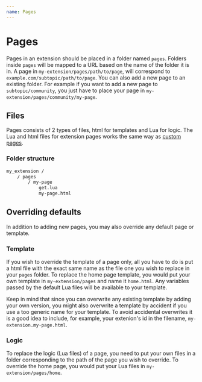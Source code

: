 ```yaml
---
name: Pages
---
```


# Pages

Pages in an extension should be placed in a folder named `pages`. Folders inside `pages` will be mapped to a URL based on the name of the folder it is in.
A page in `my-extension/pages/path/to/page`, will correspond to `example.com/subtopic/path/to/page`.
You can also add a new page to an existing folder. For example if you want to add a new page to `subtopic/community`, you just have to place your page in `my-extension/pages/community/my-page`.

## Files
Pages consists of 2 types of files, html for templates and Lua for logic. The Lua and html files for extension pages works the same way as [custom pages](/docs/info/pages).

### Folder structure

```html
my_extension /
    / pages
        / my-page
            get.lua
            my-page.html
```

## Overriding defaults

In addition to adding new pages, you may also override any default page or template.

### Template
If you wish to override the template of a page only, all you have to do is put a html file with the exact same name as the file one you wish to replace in your `pages` folder. To replace the home page template, you would put your own template in `my-extension/pages` and name it `home.html`. Any variables passed by the default Lua files will be available to your template.

Keep in mind that since you can overwrite any existing template by adding your own version, you might also overwrite a template by accident if you use a too generic name for your template. To avoid accidental overwrites it is a good idea to include, for example, your extenion's id in the filename, `my-extension.my-page.html`.

### Logic

To replace the logic (Lua files) of a page, you need to put your own files in a folder corresponding to the path of the page you wish to override. To override the home page, you would put your Lua files in `my-extension/pages/home`.
